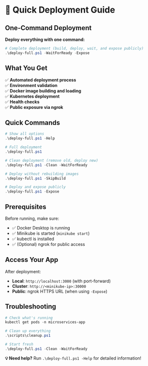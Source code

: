 # 🚀 Quick Deployment Guide

## One-Command Deployment

**Deploy everything with one command:**

```powershell
# Complete deployment (build, deploy, wait, and expose publicly)
.\deploy-full.ps1 -WaitForReady -Expose
```

## What You Get

✅ **Automated deployment process**  
✅ **Environment validation**  
✅ **Docker image building and loading**  
✅ **Kubernetes deployment**  
✅ **Health checks**  
✅ **Public exposure via ngrok**  

## Quick Commands

```powershell
# Show all options
.\deploy-full.ps1 -Help

# Full deployment
.\deploy-full.ps1

# Clean deployment (remove old, deploy new)
.\deploy-full.ps1 -Clean -WaitForReady

# Deploy without rebuilding images
.\deploy-full.ps1 -SkipBuild

# Deploy and expose publicly
.\deploy-full.ps1 -Expose
```

## Prerequisites

Before running, make sure:

- ✅ Docker Desktop is running
- ✅ Minikube is started (`minikube start`)
- ✅ kubectl is installed
- ✅ (Optional) ngrok for public access

## Access Your App

After deployment:

- **Local**: `http://localhost:3000` (with port-forward)
- **Cluster**: `http://<minikube-ip>:30000`
- **Public**: ngrok HTTPS URL (when using `-Expose`)

## Troubleshooting

```powershell
# Check what's running
kubectl get pods -n microservices-app

# Clean up everything
.\scripts\cleanup.ps1

# Start fresh
.\deploy-full.ps1 -Clean -WaitForReady
```

**💡 Need help?** Run `.\deploy-full.ps1 -Help` for detailed information!
